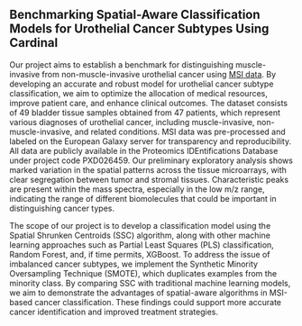 ## Benchmarking Spatial-Aware Classification Models for Urothelial Cancer Subtypes Using Cardinal


Our project aims to establish a benchmark for distinguishing muscle-invasive from non-muscle-invasive urothelial cancer using [MSI data](https://www.ebi.ac.uk/pride/archive/projects/PXD026459). By developing an accurate and robust model for urothelial cancer subtype classification, we aim to optimize the allocation of medical resources, improve patient care, and enhance clinical outcomes. The dataset consists of 49 bladder tissue samples obtained from 47 patients, which represent various diagnoses of urothelial cancer, including muscle-invasive, non-muscle-invasive, and related conditions. MSI data was pre-processed and labeled on the European Galaxy server for transparency and reproducibility. All data are publicly available in the Proteomics IDEntifications Database under project code PXD026459. Our preliminary exploratory analysis shows marked variation in the spatial patterns across the tissue microarrays, with clear segregation between tumor and stromal tissues. Characteristic peaks are present within the mass spectra, especially in the low m/z range, indicating the range of different biomolecules that could be important in distinguishing cancer types. 

The scope of our project is to develop a classification model using the Spatial Shrunken Centroids (SSC) algorithm, along with other machine learning approaches such as Partial Least Squares (PLS) classification, Random Forest,  and, if time permits, XGBoost. To address the issue of imbalanced cancer subtypes, we implement the Synthetic Minority Oversampling Technique (SMOTE), which duplicates examples from the minority class. By comparing SSC with traditional machine learning models, we aim to demonstrate the advantages of spatial-aware algorithms in MSI-based cancer classification. These findings could support more accurate cancer identification and improved treatment strategies.  
  

